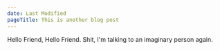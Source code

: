 ```yaml
---
date: Last Modified
pageTitle: This is another blog post
---
```

Hello Friend, Hello Friend. Shit, I'm talking to an imaginary person again.
